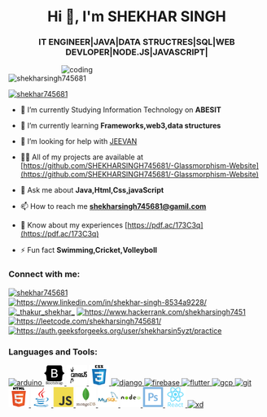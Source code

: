 <h1 align="center">Hi 👋, I'm SHEKHAR SINGH</h1>
<h3 align="center">IT ENGINEER|JAVA|DATA STRUCTRES|SQL|WEB DEVLOPER|NODE.JS|JAVASCRIPT|</h3>

<img align="right" alt="coding" width="400" src="https://www.google.com/url?sa=i&url=https%3A%2F%2Foutlane.co%2Fnow%2Fnew-shot-programmer-animation%2F&psig=AOvVaw0wc1KMaVlQDxXns_L1eFuL&ust=1674451589044000&source=images&cd=vfe&ved=0CA8QjRxqGAoTCNj-8LK42vwCFQAAAAAdAAAAABC_AQ">


<p align="left"> <img src="https://komarev.com/ghpvc/?username=shekharsingh745681&label=Profile%20views&color=0e75b6&style=flat" alt="shekharsingh745681" /> </p>

<p align="left"> <a href="https://twitter.com/shekhar745681" target="blank"><img src="https://img.shields.io/twitter/follow/shekhar745681?logo=twitter&style=for-the-badge" alt="shekhar745681" /></a> </p>

- 🔭 I’m currently Studying Information Technology on **ABESIT**

- 🌱 I’m currently learning **Frameworks,web3,data structures**

- 🤝 I’m looking for help with [JEEVAN](https://github.com/SHEKHARSINGH745681/hacknovate-4.0)

- 👨‍💻 All of my projects are available at [https://github.com/SHEKHARSINGH745681/-Glassmorphism-Website](https://github.com/SHEKHARSINGH745681/-Glassmorphism-Website)

- 💬 Ask me about **Java,Html,Css,javaScript**

- 📫 How to reach me **shekharsingh745681@gamil.com**

- 📄 Know about my experiences [https://pdf.ac/173C3q](https://pdf.ac/173C3q)

- ⚡ Fun fact **Swimming,Cricket,Volleyboll**

<h3 align="left">Connect with me:</h3>
<p align="left">
<a href="https://twitter.com/shekhar745681" target="blank"><img align="center" src="https://raw.githubusercontent.com/rahuldkjain/github-profile-readme-generator/master/src/images/icons/Social/twitter.svg" alt="shekhar745681" height="30" width="40" /></a>
<a href="https://linkedin.com/in/https://www.linkedin.com/in/shekhar-singh-8534a9228/" target="blank"><img align="center" src="https://raw.githubusercontent.com/rahuldkjain/github-profile-readme-generator/master/src/images/icons/Social/linked-in-alt.svg" alt="https://www.linkedin.com/in/shekhar-singh-8534a9228/" height="30" width="40" /></a>
<a href="https://instagram.com/_thakur_shekhar_" target="blank"><img align="center" src="https://raw.githubusercontent.com/rahuldkjain/github-profile-readme-generator/master/src/images/icons/Social/instagram.svg" alt="_thakur_shekhar_" height="30" width="40" /></a>
<a href="https://www.hackerrank.com/https://www.hackerrank.com/shekharsingh7451" target="blank"><img align="center" src="https://raw.githubusercontent.com/rahuldkjain/github-profile-readme-generator/master/src/images/icons/Social/hackerrank.svg" alt="https://www.hackerrank.com/shekharsingh7451" height="30" width="40" /></a>
<a href="https://www.leetcode.com/https://leetcode.com/shekharsingh745681/" target="blank"><img align="center" src="https://raw.githubusercontent.com/rahuldkjain/github-profile-readme-generator/master/src/images/icons/Social/leet-code.svg" alt="https://leetcode.com/shekharsingh745681/" height="30" width="40" /></a>
<a href="https://auth.geeksforgeeks.org/user/https://auth.geeksforgeeks.org/user/shekharsin5yzt/practice" target="blank"><img align="center" src="https://raw.githubusercontent.com/rahuldkjain/github-profile-readme-generator/master/src/images/icons/Social/geeks-for-geeks.svg" alt="https://auth.geeksforgeeks.org/user/shekharsin5yzt/practice" height="30" width="40" /></a>
</p>

<h3 align="left">Languages and Tools:</h3>
<p align="left"> <a href="https://www.arduino.cc/" target="_blank" rel="noreferrer"> <img src="https://cdn.worldvectorlogo.com/logos/arduino-1.svg" alt="arduino" width="40" height="40"/> </a> <a href="https://getbootstrap.com" target="_blank" rel="noreferrer"> <img src="https://raw.githubusercontent.com/devicons/devicon/master/icons/bootstrap/bootstrap-plain-wordmark.svg" alt="bootstrap" width="40" height="40"/> </a> <a href="https://canvasjs.com" target="_blank" rel="noreferrer"> <img src="https://raw.githubusercontent.com/Hardik0307/Hardik0307/master/assets/canvasjs-charts.svg" alt="canvasjs" width="40" height="40"/> </a> <a href="https://www.w3schools.com/css/" target="_blank" rel="noreferrer"> <img src="https://raw.githubusercontent.com/devicons/devicon/master/icons/css3/css3-original-wordmark.svg" alt="css3" width="40" height="40"/> </a> <a href="https://www.djangoproject.com/" target="_blank" rel="noreferrer"> <img src="https://cdn.worldvectorlogo.com/logos/django.svg" alt="django" width="40" height="40"/> </a> <a href="https://firebase.google.com/" target="_blank" rel="noreferrer"> <img src="https://www.vectorlogo.zone/logos/firebase/firebase-icon.svg" alt="firebase" width="40" height="40"/> </a> <a href="https://flutter.dev" target="_blank" rel="noreferrer"> <img src="https://www.vectorlogo.zone/logos/flutterio/flutterio-icon.svg" alt="flutter" width="40" height="40"/> </a> <a href="https://cloud.google.com" target="_blank" rel="noreferrer"> <img src="https://www.vectorlogo.zone/logos/google_cloud/google_cloud-icon.svg" alt="gcp" width="40" height="40"/> </a> <a href="https://git-scm.com/" target="_blank" rel="noreferrer"> <img src="https://www.vectorlogo.zone/logos/git-scm/git-scm-icon.svg" alt="git" width="40" height="40"/> </a> <a href="https://www.w3.org/html/" target="_blank" rel="noreferrer"> <img src="https://raw.githubusercontent.com/devicons/devicon/master/icons/html5/html5-original-wordmark.svg" alt="html5" width="40" height="40"/> </a> <a href="https://www.java.com" target="_blank" rel="noreferrer"> <img src="https://raw.githubusercontent.com/devicons/devicon/master/icons/java/java-original.svg" alt="java" width="40" height="40"/> </a> <a href="https://developer.mozilla.org/en-US/docs/Web/JavaScript" target="_blank" rel="noreferrer"> <img src="https://raw.githubusercontent.com/devicons/devicon/master/icons/javascript/javascript-original.svg" alt="javascript" width="40" height="40"/> </a> <a href="https://www.mongodb.com/" target="_blank" rel="noreferrer"> <img src="https://raw.githubusercontent.com/devicons/devicon/master/icons/mongodb/mongodb-original-wordmark.svg" alt="mongodb" width="40" height="40"/> </a> <a href="https://www.mysql.com/" target="_blank" rel="noreferrer"> <img src="https://raw.githubusercontent.com/devicons/devicon/master/icons/mysql/mysql-original-wordmark.svg" alt="mysql" width="40" height="40"/> </a> <a href="https://nodejs.org" target="_blank" rel="noreferrer"> <img src="https://raw.githubusercontent.com/devicons/devicon/master/icons/nodejs/nodejs-original-wordmark.svg" alt="nodejs" width="40" height="40"/> </a> <a href="https://www.photoshop.com/en" target="_blank" rel="noreferrer"> <img src="https://raw.githubusercontent.com/devicons/devicon/master/icons/photoshop/photoshop-line.svg" alt="photoshop" width="40" height="40"/> </a> <a href="https://reactjs.org/" target="_blank" rel="noreferrer"> <img src="https://raw.githubusercontent.com/devicons/devicon/master/icons/react/react-original-wordmark.svg" alt="react" width="40" height="40"/> </a> <a href="https://www.adobe.com/products/xd.html" target="_blank" rel="noreferrer"> <img src="https://cdn.worldvectorlogo.com/logos/adobe-xd.svg" alt="xd" width="40" height="40"/> </a> </p>
